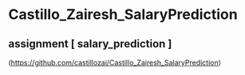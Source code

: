 # Castillo_Zairesh_SalaryPrediction

## assignment [ salary_prediction ]
(https://github.com/castillozai/Castillo_Zairesh_SalaryPrediction)
